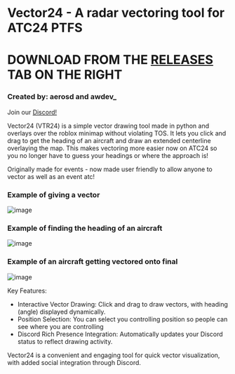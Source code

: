 # Vector24 - A radar vectoring tool for ATC24 PTFS

# DOWNLOAD FROM THE [RELEASES](https://github.com/awdev1/Vector24/releases) TAB ON THE RIGHT
### Created by: aerosd and awdev_
Join our [Discord!](https://discord.gg/kyDgZbnHz3)

Vector24 (VTR24) is a simple vector drawing tool made in python and overlays over the roblox minimap without violating TOS. It lets you click and drag to get the heading of an aircraft and draw an extended centerline overlaying the map. This makes vectoring more easier now on ATC24 so you no longer have to guess your headings or where the approach is!

Originally made for events - now made user friendly to allow anyone to vector as well as an event atc!

### Example of giving a vector
![image](https://github.com/user-attachments/assets/1f9403b1-5894-47bc-82b8-af9fb28e53cb)

### Example of finding the heading of an aircraft
![image](https://github.com/user-attachments/assets/f21ceafd-224d-4945-86d9-119faeb5259a)

### Example of an aircraft getting vectored onto final
![image](https://github.com/user-attachments/assets/a7b4ab72-3bfb-4197-991b-b72bcec3e1cb)


Key Features:

- Interactive Vector Drawing: Click and drag to draw vectors, with heading (angle) displayed dynamically.
- Position Selection: You can select you controlling position so people can see where you are controlling
- Discord Rich Presence Integration: Automatically updates your Discord status to reflect drawing activity.

Vector24 is a convenient and engaging tool for quick vector visualization, with added social integration through Discord.
